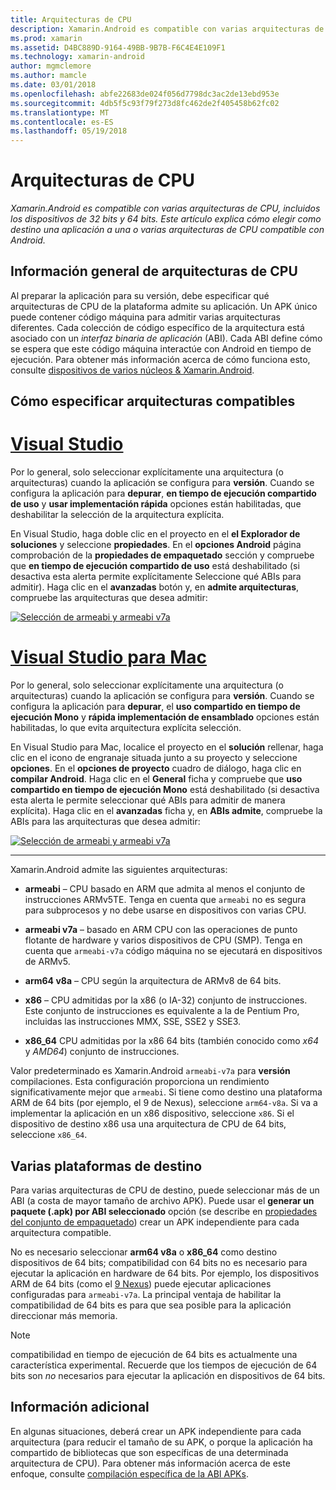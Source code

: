 ```yaml
---
title: Arquitecturas de CPU
description: Xamarin.Android es compatible con varias arquitecturas de CPU, incluidos los dispositivos de 32 bits y 64 bits. Este artículo explica cómo elegir como destino una aplicación a una o varias arquitecturas de CPU compatible con Android.
ms.prod: xamarin
ms.assetid: D4BC889D-9164-49BB-9B7B-F6C4E4E109F1
ms.technology: xamarin-android
author: mgmclemore
ms.author: mamcle
ms.date: 03/01/2018
ms.openlocfilehash: abfe22683de024f056d7798dc3ac2de13ebd953e
ms.sourcegitcommit: 4db5f5c93f79f273d8fc462de2f405458b62fc02
ms.translationtype: MT
ms.contentlocale: es-ES
ms.lasthandoff: 05/19/2018
---
```

# <a name="cpu-architectures"></a>Arquitecturas de CPU

_Xamarin.Android es compatible con varias arquitecturas de CPU, incluidos los dispositivos de 32 bits y 64 bits. Este artículo explica cómo elegir como destino una aplicación a una o varias arquitecturas de CPU compatible con Android._

## <a name="cpu-architectures-overview"></a>Información general de arquitecturas de CPU

Al preparar la aplicación para su versión, debe especificar qué arquitecturas de CPU de la plataforma admite su aplicación. Un APK único puede contener código máquina para admitir varias arquitecturas diferentes. Cada colección de código específico de la arquitectura está asociado con un *interfaz binaria de aplicación* (ABI). Cada ABI define cómo se espera que este código máquina interactúe con Android en tiempo de ejecución.
Para obtener más información acerca de cómo funciona esto, consulte [dispositivos de varios núcleos &amp; Xamarin.Android](~/android/deploy-test/multicore-devices.md).


## <a name="how-to-specify-supported-architectures"></a>Cómo especificar arquitecturas compatibles

# <a name="visual-studiotabvswin"></a>[Visual Studio](#tab/vswin)

Por lo general, solo seleccionar explícitamente una arquitectura (o arquitecturas) cuando la aplicación se configura para **versión**. Cuando se configura la aplicación para **depurar**, **en tiempo de ejecución compartido de uso** y **usar implementación rápida** opciones están habilitadas, que deshabilitar la selección de la arquitectura explícita.

En Visual Studio, haga doble clic en el proyecto en el **el Explorador de soluciones** y seleccione **propiedades**. En el **opciones Android** página comprobación de la **propiedades de empaquetado** sección y compruebe que **en tiempo de ejecución compartido de uso** está deshabilitado (si desactiva esta alerta permite explícitamente Seleccione qué ABIs para admitir). Haga clic en el **avanzadas** botón y, en **admite arquitecturas**, compruebe las arquitecturas que desea admitir:

[![Selección de armeabi y armeabi v7a](cpu-architectures-images/vs/01-abi-selections-sml.png)](cpu-architectures-images/vs/01-abi-selections.png#lightbox)

# <a name="visual-studio-for-mactabvsmac"></a>[Visual Studio para Mac](#tab/vsmac)

Por lo general, solo seleccionar explícitamente una arquitectura (o arquitecturas) cuando la aplicación se configura para **versión**. Cuando se configura la aplicación para **depurar**, el **uso compartido en tiempo de ejecución Mono** y **rápida implementación de ensamblado** opciones están habilitadas, lo que evita arquitectura explícita selección.

En Visual Studio para Mac, localice el proyecto en el **solución** rellenar, haga clic en el icono de engranaje situada junto a su proyecto y seleccione **opciones**. En el **opciones de proyecto** cuadro de diálogo, haga clic en **compilar Android**. Haga clic en el **General** ficha y compruebe que **uso compartido en tiempo de ejecución Mono** está deshabilitado (si desactiva esta alerta le permite seleccionar qué ABIs para admitir de manera explícita). Haga clic en el **avanzadas** ficha y, en **ABIs admite**, compruebe la ABIs para las arquitecturas que desea admitir:

[![Selección de armeabi y armeabi v7a](cpu-architectures-images/xs/01-abi-selections-sml.png)](cpu-architectures-images/xs/01-abi-selections.png#lightbox)

-----


Xamarin.Android admite las siguientes arquitecturas:

-   **armeabi** &ndash; CPU basado en ARM que admita al menos el conjunto de instrucciones ARMv5TE. Tenga en cuenta que `armeabi` no es segura para subprocesos y no debe usarse en dispositivos con varias CPU.

-   **armeabi v7a** &ndash; basado en ARM CPU con las operaciones de punto flotante de hardware y varios dispositivos de CPU (SMP). Tenga en cuenta que `armeabi-v7a` código máquina no se ejecutará en dispositivos de ARMv5.

-   **arm64 v8a** &ndash; CPU según la arquitectura de ARMv8 de 64 bits.

-   **x86** &ndash; CPU admitidas por la x86 (o IA-32) conjunto de instrucciones. Este conjunto de instrucciones es equivalente a la de Pentium Pro, incluidas las instrucciones MMX, SSE, SSE2 y SSE3.

-   **x86_64** CPU admitidas por la x86 64 bits (también conocido como *x64* y *AMD64*) conjunto de instrucciones.

Valor predeterminado es Xamarin.Android `armeabi-v7a` para **versión** compilaciones. Esta configuración proporciona un rendimiento significativamente mejor que `armeabi`. Si tiene como destino una plataforma ARM de 64 bits (por ejemplo, el 9 de Nexus), seleccione `arm64-v8a`. Si va a implementar la aplicación en un x86 dispositivo, seleccione `x86`. Si el dispositivo de destino x86 usa una arquitectura de CPU de 64 bits, seleccione `x86_64`.

## <a name="targeting-multiple-platforms"></a>Varias plataformas de destino

Para varias arquitecturas de CPU de destino, puede seleccionar más de un ABI (a costa de mayor tamaño de archivo APK). Puede usar el **generar un paquete (.apk) por ABI seleccionado** opción (se describe en [propiedades del conjunto de empaquetado](~/android/deploy-test/release-prep/index.md#Set_Packaging_Properties)) crear un APK independiente para cada arquitectura compatible.

No es necesario seleccionar **arm64 v8a** o **x86_64** como destino dispositivos de 64 bits; compatibilidad con 64 bits no es necesario para ejecutar la aplicación en hardware de 64 bits. Por ejemplo, los dispositivos ARM de 64 bits (como el [9 Nexus](http://www.google.com/nexus/9/)) puede ejecutar aplicaciones configuradas para `armeabi-v7a`. La principal ventaja de habilitar la compatibilidad de 64 bits es para que sea posible para la aplicación direccionar más memoria.

> [!NOTE]
> compatibilidad en tiempo de ejecución de 64 bits es actualmente una característica experimental. Recuerde que los tiempos de ejecución de 64 bits son *no* necesarios para ejecutar la aplicación en dispositivos de 64 bits. 

## <a name="additional-information"></a>Información adicional

En algunas situaciones, deberá crear un APK independiente para cada arquitectura (para reducir el tamaño de su APK, o porque la aplicación ha compartido de bibliotecas que son específicas de una determinada arquitectura de CPU).
Para obtener más información acerca de este enfoque, consulte [compilación específica de la ABI APKs](~/android/deploy-test/building-apps/abi-specific-apks.md).
